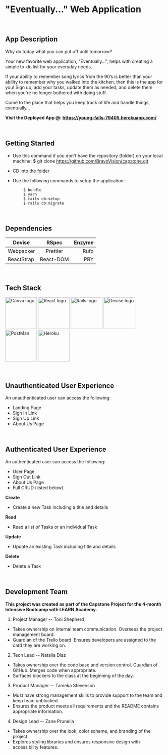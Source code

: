 # "Eventually..." Web Application

<p>&nbsp;</p>

## App Description

Why do today what you can put off until tomorrow?

Your new favorite web application, "Eventually...", helps with creating a simple to-do list for your everyday needs. 

If your ability to remember song lyrics from the 90’s is better than your ability to remember why you walked into the kitchen, then this is the app for you! Sign up, add your tasks, update them as needed, and delete them when you're no longer bothered with doing stuff.

Come to the place that helps you keep track of life and handle things, eventually…

**Visit the Deployed App @:  https://young-falls-79405.herokuapp.com/**

<p>&nbsp;</p>

## Getting Started

- Use this command if you don't have the repository (folder) on your local machine:
        $ git clone https://github.com/BravoVision/capstone.git 

- CD into the folder 

- Use the following commands to setup the application:
``` 
        $ bundle
        $ yarn 
        $ rails db:setup
        $ rails db:migrate
```

<p>&nbsp;</p>

## Dependencies

| Devise        | RSpec         | Enzyme     |
| ------------- |:-------------:| ----------:|
| Webpacker     | Prettier      | Rufo       |
| ReactStrap    | React-DOM     | PRY        |



<p>&nbsp;</p>

## Tech Stack

<p float="left">
<img src="https://seeklogo.com/images/C/canva-logo-B4BE25729A-seeklogo.com.png" alt="Canva logo" width="100px">
<img src="https://www.svgrepo.com/show/354259/react.svg" alt="React logo" width="100px">
<img src="https://www.svgrepo.com/show/354252/rails.svg" alt="Rails logo" width="100px">
<img src="https://raw.github.com/plataformatec/devise/master/devise.png" alt="Devise logo" width="100px">
<img src="https://www.svgrepo.com/show/354202/postman-icon.svg" alt="PostMan" width="100px"> 
<img src="https://www.svgrepo.com/show/349404/heroku.svg" alt="Heroku" width="100px">
</p>


<p>&nbsp;</p>

## Unauthenticated User Experience

An unauthenticated user can access the following:

- Landing Page
- Sign In Link 
- Sign Up Link
- About Us Page

<p>&nbsp;</p>

## Authenticated User Experience

An authenticated user can access the following:

- User Page
- Sign Out Link 
- About Us Page
- Full CRUD (listed below)

**Create**

- Create a new Task including a title and details 

**Read**

- Read a list of Tasks or an individual Task 

**Update**

- Update an existing Task including title and details 

**Delete**

- Delete a Task

<p>&nbsp;</p>

## Development Team

**This project was created as part of the Capstone Project for the 4-month Intensive Bootcamp with LEARN Academy.** 

1. Project Manager -- Toni Shepherd

- Takes ownership on internal team communication. Oversees the project management board.
- Guardian of the Trello board. Ensures developers are assigned to the card they are working on.
        
2. Tech Lead -- Natalia Diaz

- Takes ownership over the code base and version control. Guardian of GitHub. Merges code when appropriate.
- Surfaces blockers to the class at the beginning of the day.

3. Product Manager -- Tameka Stevenson

- Must have strong management skills to provide support to the team and keep team unblocked.
- Ensures the product meets all requirements and the README contains appropriate information.

4. Design Lead -- Zane Prunella

- Takes ownership over the look, color scheme, and branding of the project.
- Explores styling libraries and ensures responsive design with accessibility features.
